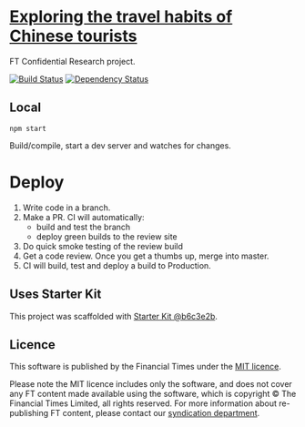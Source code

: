 # [Exploring the travel habits of Chinese tourists](ig.ft.com/ftcr/chinese-outbound-tourism/)

FT Confidential Research project.

[![Build Status][circle-image]][circle-url] [![Dependency Status][devdeps-image]][devdeps-url]

## Local

```
npm start
```

Build/compile, start a dev server and watches for changes.

# Deploy

1. Write code in a branch.
2. Make a PR. CI will automatically:
    * build and test the branch
    * deploy green builds to the review site
3. Do quick smoke testing of the review build
4. Get a code review. Once you get a thumbs up, merge into master.
5. CI will build, test and deploy a build to Production.


## Uses Starter Kit

This project was scaffolded with [Starter Kit @b6c3e2b](https://github.com/ft-interactive/starter-kit/tree/b6c3e2b).

## Licence
This software is published by the Financial Times under the [MIT licence](http://opensource.org/licenses/MIT).

Please note the MIT licence includes only the software, and does not cover any FT content made available using the software, which is copyright &copy; The Financial Times Limited, all rights reserved. For more information about re-publishing FT content, please contact our [syndication department](http://syndication.ft.com/).

<!-- badge URLs -->
[circle-url]: https://circleci.com/gh/ft-interactive/ftcr_outbound_tourism
[circle-image]: https://circleci.com/gh/ft-interactive/ftcr_outbound_tourism/tree/master.svg?style=shield

[devdeps-url]: https://david-dm.org/ft-interactive/ftcr_outbound_tourism#info=devDependencies
[devdeps-image]: https://img.shields.io/david/dev/ft-interactive/ftcr_outbound_tourism.svg?style=flat-square
